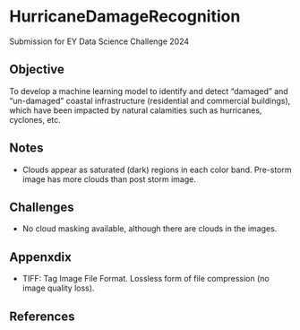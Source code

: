 # HurricaneDamageRecognition
Submission for EY Data Science Challenge 2024

## Objective 
To develop a machine learning model to identify and detect “damaged” and “un-damaged” coastal infrastructure (residential and commercial buildings), which have been impacted by natural calamities such as hurricanes, cyclones, etc. 

## Notes
- Clouds appear as saturated (dark) regions in each color band. Pre-storm image has more clouds than post storm image. 

## Challenges
- No cloud masking available, although there are clouds in the images.  

## Appenxdix
- TIFF: Tag Image File Format. Lossless form of file compression (no image quality loss).


## References
